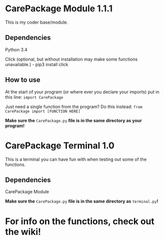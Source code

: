 # CarePackage Module 1.1.1
This is my coder base/module.
## Dependencies
Python 3.4

Click (optional, but without installation may make some functions unavailable.) - pip3 install click
## How to use
At the start of your program (or where ever you declare your imports) put in this line: `import CarePackage`

Just need a single function from the program? Do this instead: `from CarePackage import [FUNCTION HERE]`

**Make sure the** `CarePackage.py` **file is in the same directory as your program!**

# CarePackage Terminal 1.0
This is a terminal you can have fun with when testing out some of the functions.

## Dependencies
CarePackage Module

**Make sure the** `CarePackage.py` **file is in the same directory as** `terminal.py`**!**

# For info on the functions, check out the wiki!
